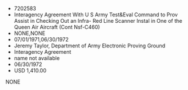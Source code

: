 * 7202583
* Interagency Agreement With U S Army Test&Eval Command to Prov Assist in Checking Out an Infra- Red Line Scanner Instal in One of the Queen Air Aircraft (Cont Nsf-C460)
* NONE,NONE
* 07/01/1971,06/30/1972
* Jeremy Taylor, Department of Army Electronic Proving Ground
* Interagency Agreement
* name not available
* 06/30/1972
* USD 1,410.00

NONE